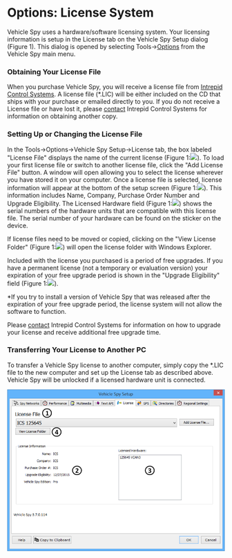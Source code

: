 # Options: License System

Vehicle Spy uses a hardware/software licensing system. Your licensing information is setup in the License tab on the Vehicle Spy Setup dialog (Figure 1). This dialog is opened by selecting Tools->[Options](../) from the Vehicle Spy main menu.

### Obtaining Your License File

When you purchase Vehicle Spy, you will receive a license file from [Intrepid Control Systems](https://intrepidcs.com/contact-us/). A license file (\*.LIC) will be either included on the CD that ships with your purchase or emailed directly to you. If you do not receive a License file or have lost it, please [contact](https://intrepidcs.com/contact-us/) Intrepid Control Systems for information on obtaining another copy.

### Setting Up or Changing the License File

In the Tools->Options->Vehicle Spy Setup->License tab, the box labeled "License File" displays the name of the current license (Figure 1:![](https://cdn.intrepidcs.net/support/VehicleSpy/assets/smOne.gif)). To load your first license file or switch to another license file, click the "Add License File" button. A window will open allowing you to select the license wherever you have stored it on your computer. Once a license file is selected, license information will appear at the bottom of the setup screen (Figure 1:![](https://cdn.intrepidcs.net/support/VehicleSpy/assets/smTwo.gif)). This information includes Name, Company, Purchase Order Number and Upgrade Eligibility. The Licensed Hardware field (Figure 1:![](https://cdn.intrepidcs.net/support/VehicleSpy/assets/smThree.gif)) shows the serial numbers of the hardware units that are compatible with this license file. The serial number of your hardware can be found on the sticker on the device.

If license files need to be moved or copied, clicking on the "View License Folder" (Figure 1:![](https://cdn.intrepidcs.net/support/VehicleSpy/assets/smFour.gif)) will open the license folder with Windows Explorer.

Included with the license you purchased is a period of free upgrades. If you have a permanent license (not a temporary or evaluation version) your expiration of your free upgrade period is shown in the "Upgrade Eligibility" field (Figure 1:![](https://cdn.intrepidcs.net/support/VehicleSpy/assets/smTwo.gif)).

\*If you try to install a version of Vehicle Spy that was released after the expiration of your free upgrade period, the license system will not allow the software to function.

Please [contact](https://intrepidcs.com/contact-us/) Intrepid Control Systems for information on how to upgrade your license and receive additional free upgrade time.

### Transferring Your License to Another PC

To transfer a Vehicle Spy license to another computer, simply copy the \*.LIC file to the new computer and set up the License tab as described above. Vehicle Spy will be unlocked if a licensed hardware unit is connected.

![Figure 1: Vehicle Spy licensing information is found on the License tab.](../../../../.gitbook/assets/spyLicense.gif)
